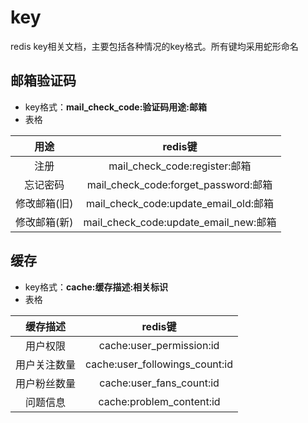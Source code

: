 # key
redis key相关文档，主要包括各种情况的key格式。所有键均采用蛇形命名

## 邮箱验证码
- key格式：**mail_check_code:验证码用途:邮箱**
- 表格

|   用途    |               redis键                |
|:-------:|:-----------------------------------:|
|   注册    |     mail_check_code:register:邮箱     |
|  忘记密码   | mail_check_code:forget_password:邮箱  |
| 修改邮箱(旧) | mail_check_code:update_email_old:邮箱 |
| 修改邮箱(新) | mail_check_code:update_email_new:邮箱 |

## 缓存
- key格式：**cache:缓存描述:相关标识**
- 表格

|  缓存描述  |             redis键             |
|:------:|:------------------------------:|
|  用户权限  |    cache:user_permission:id    |
| 用户关注数量 | cache:user_followings_count:id |
| 用户粉丝数量 |    cache:user_fans_count:id    |
|  问题信息  |    cache:problem_content:id    |
